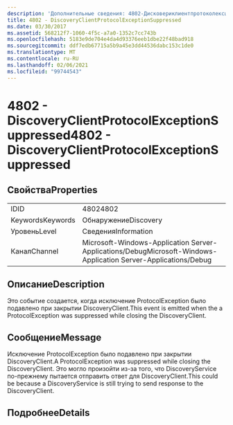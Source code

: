 ```yaml
---
description: 'Дополнительные сведения: 4802-Дисковериклиентпротоколексцептионсуппрессед'
title: 4802 - DiscoveryClientProtocolExceptionSuppressed
ms.date: 03/30/2017
ms.assetid: 568212f7-1060-4f5c-a7a0-1352c7cc743b
ms.openlocfilehash: 5183e9de704e4da4d93376eeb1dbe22f48bad918
ms.sourcegitcommit: ddf7edb67715a5b9a45e3dd44536dabc153c1de0
ms.translationtype: MT
ms.contentlocale: ru-RU
ms.lasthandoff: 02/06/2021
ms.locfileid: "99744543"
---
```

# <a name="4802---discoveryclientprotocolexceptionsuppressed"></a><span data-ttu-id="99d47-103">4802 - DiscoveryClientProtocolExceptionSuppressed</span><span class="sxs-lookup"><span data-stu-id="99d47-103">4802 - DiscoveryClientProtocolExceptionSuppressed</span></span>

## <a name="properties"></a><span data-ttu-id="99d47-104">Свойства</span><span class="sxs-lookup"><span data-stu-id="99d47-104">Properties</span></span>  
  
|||  
|-|-|  
|<span data-ttu-id="99d47-105">ID</span><span class="sxs-lookup"><span data-stu-id="99d47-105">ID</span></span>|<span data-ttu-id="99d47-106">4802</span><span class="sxs-lookup"><span data-stu-id="99d47-106">4802</span></span>|  
|<span data-ttu-id="99d47-107">Keywords</span><span class="sxs-lookup"><span data-stu-id="99d47-107">Keywords</span></span>|<span data-ttu-id="99d47-108">Обнаружение</span><span class="sxs-lookup"><span data-stu-id="99d47-108">Discovery</span></span>|  
|<span data-ttu-id="99d47-109">Уровень</span><span class="sxs-lookup"><span data-stu-id="99d47-109">Level</span></span>|<span data-ttu-id="99d47-110">Сведения</span><span class="sxs-lookup"><span data-stu-id="99d47-110">Information</span></span>|  
|<span data-ttu-id="99d47-111">Канал</span><span class="sxs-lookup"><span data-stu-id="99d47-111">Channel</span></span>|<span data-ttu-id="99d47-112">Microsoft-Windows-Application Server-Applications/Debug</span><span class="sxs-lookup"><span data-stu-id="99d47-112">Microsoft-Windows-Application Server-Applications/Debug</span></span>|  
  
## <a name="description"></a><span data-ttu-id="99d47-113">Описание</span><span class="sxs-lookup"><span data-stu-id="99d47-113">Description</span></span>  

 <span data-ttu-id="99d47-114">Это событие создается, когда исключение ProtocolException было подавлено при закрытии DiscoveryClient.</span><span class="sxs-lookup"><span data-stu-id="99d47-114">This event is emitted when the a ProtocolException was suppressed while closing the DiscoveryClient.</span></span>  
  
## <a name="message"></a><span data-ttu-id="99d47-115">Сообщение</span><span class="sxs-lookup"><span data-stu-id="99d47-115">Message</span></span>  

 <span data-ttu-id="99d47-116">Исключение ProtocolException было подавлено при закрытии DiscoveryClient.</span><span class="sxs-lookup"><span data-stu-id="99d47-116">A ProtocolException was suppressed while closing the DiscoveryClient.</span></span> <span data-ttu-id="99d47-117">Это могло произойти из-за того, что DiscoveryService по-прежнему пытается отправить ответ для DiscoveryClient.</span><span class="sxs-lookup"><span data-stu-id="99d47-117">This could be because a DiscoveryService is still trying to send response to the DiscoveryClient.</span></span>  
  
## <a name="details"></a><span data-ttu-id="99d47-118">Подробнее</span><span class="sxs-lookup"><span data-stu-id="99d47-118">Details</span></span>
